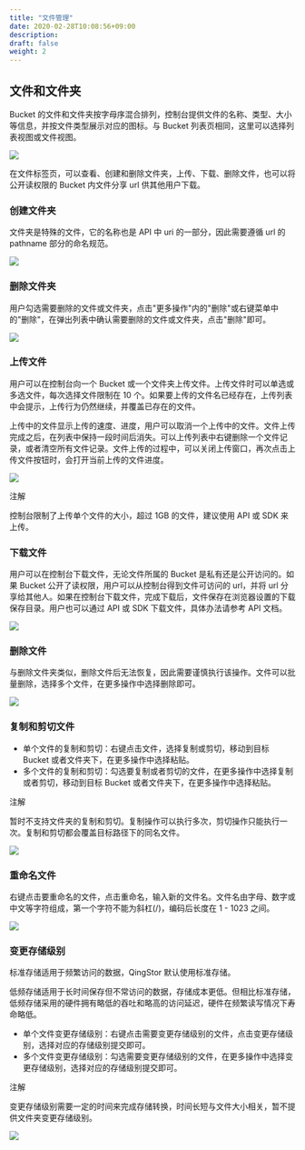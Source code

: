 ```yaml
---
title: "文件管理"
date: 2020-02-28T10:08:56+09:00
description:
draft: false
weight: 2
---
```


## 文件和文件夹

Bucket 的文件和文件夹按字母序混合排列，控制台提供文件的名称、类型、大小等信息，并按文件类型展示对应的图标。与 Bucket 列表页相同，这里可以选择列表视图或文件视图。

![](_images/object_fileview.png)

在文件标签页，可以查看、创建和删除文件夹，上传、下载、删除文件，也可以将公开读权限的 Bucket 内文件分享 url 供其他用户下载。

### 创建文件夹

文件夹是特殊的文件，它的名称也是 API 中 uri 的一部分，因此需要遵循 url 的 pathname 部分的命名规范。

![](_images/create_folder.png)

### 删除文件夹

用户勾选需要删除的文件或文件夹，点击"更多操作"内的"删除"或右键菜单中的"删除"，在弹出列表中确认需要删除的文件或文件夹，点击"删除"即可。

![](_images/delete_folder.png)


### 上传文件

用户可以在控制台向一个 Bucket 或一个文件夹上传文件。上传文件时可以单选或多选文件，每次选择文件限制在 10 个。如果要上传的文件名已经存在，上传列表中会提示，上传行为仍然继续，并覆盖已存在的文件。

上传中的文件显示上传的速度、进度，用户可以取消一个上传中的文件。文件上传完成之后，在列表中保持一段时间后消失。可以上传列表中右键删除一个文件记录，或者清空所有文件记录。文件上传的过程中，可以关闭上传窗口，再次点击上传文件按钮时，会打开当前上传的文件进度。

[![](_images/upload_files.png)](_images/upload_files.png)

注解

控制台限制了上传单个文件的大小，超过 1GB 的文件，建议使用 API 或 SDK 来上传。

### 下载文件

用户可以在控制台下载文件，无论文件所属的 Bucket 是私有还是公开访问的。如果 Bucket 公开了读权限，用户可以从控制台得到文件可访问的 url，并将 url 分享给其他人。如果在控制台下载文件，完成下载后，文件保存在浏览器设置的下载保存目录。用户也可以通过 API 或 SDK 下载文件，具体办法请参考 API 文档。

[![](_images/share_file.png)](_images/share_file.png)

### 删除文件

与删除文件夹类似，删除文件后无法恢复，因此需要谨慎执行该操作。文件可以批量删除，选择多个文件，在更多操作中选择删除即可。

[![](_images/delete_files.png)](_images/delete_files.png)

### 复制和剪切文件

- 单个文件的复制和剪切：右键点击文件，选择复制或剪切，移动到目标 Bucket 或者文件夹下，在更多操作中选择粘贴。
- 多个文件的复制和剪切：勾选要复制或者剪切的文件，在更多操作中选择复制或者剪切，移动到目标 Bucket 或者文件夹下，在更多操作中选择粘贴。

注解

暂时不支持文件夹的复制和剪切。复制操作可以执行多次，剪切操作只能执行一次。复制和剪切都会覆盖目标路径下的同名文件。

[![](_images/object_copy.png)](_images/object_copy.png)

### 重命名文件

右键点击要重命名的文件，点击重命名，输入新的文件名。文件名由字母、数字或中文等字符组成，第一个字符不能为斜杠(/)，编码后长度在 1 - 1023 之间。

[![](_images/rename_file.png)](_images/rename_file.png)

### 变更存储级别

标准存储适用于频繁访问的数据，QingStor 默认使用标准存储。

低频存储适用于长时间保存但不常访问的数据，存储成本更低。但相比标准存储，低频存储采用的硬件拥有略低的吞吐和略高的访问延迟，硬件在频繁读写情况下寿命略低。

- 单个文件变更存储级别：右键点击需要变更存储级别的文件，点击变更存储级别，选择对应的存储级别提交即可。
- 多个文件变更存储级别：勾选需要变更存储级别的文件，在更多操作中选择变更存储级别，选择对应的存储级别提交即可。

注解

变更存储级别需要一定的时间来完成存储转换，时间长短与文件大小相关，暂不提供文件夹变更存储级别。

[![](_images/alter_storage_class.png)](_images/alter_storage_class.png)
